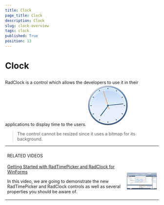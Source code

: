 ```yaml
---
title: Clock
page_title: Clock
description: Clock
slug: clock-overview
tags: clock
published: True
position: 13
---
```


# Clock



## 

RadClock is a control which allows the developers to use it in their applications to display time to the users.
        ![clock-overview 001](images/clock-overview001.png)

>The control cannot be resized since it uses a bitmap for its background.
          
<table><th><tr><td>

RELATED VIDEOS</td><td></td></tr></th><tr><td>[Getting Started with RadTimePicker and RadClock for WinForms](http://tv.telerik.com/watch/winforms/getting-started-with-radtimepicker-for-winforms)

In this video, we are going to demonstrate the new RadTimePicker and RadClock controls as well as several properties you should be aware of.
              </td><td>



![clock-getting-started 002](images/clock-getting-started002.png)</td></tr></table>

